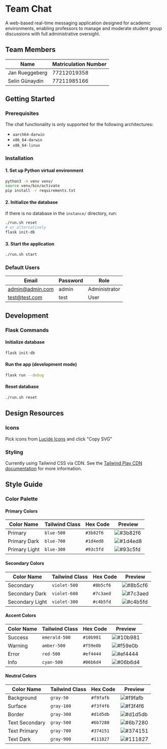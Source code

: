 
# Team Chat

A web-based real-time messaging application designed for academic environments, enabling professors to manage and moderate student group discussions with full administrative oversight.

## Team Members

| Name | Matriculation Number |
|------|---------------------|
| Jan Rueggeberg | 77212019358 |
| Selin Günaydin | 77211985166 |

## Getting Started

### Prerequisites

The chat functionality is only supported for the following architectures:
- `aarch64-darwin` 
- `x86_64-darwin` 
- `x86_64-linux`

### Installation
#### 1. Set up Python virtual environment
```bash
python3 -m venv venv/ 
source venv/bin/activate
pip install -r requirements.txt
```

#### 2. Initialize the database
If there is no database in the `instance/` directory, run:
```bash
./run.sh reset
# or alternatively
flask init-db
```

#### 3. Start the application
```bash
./run.sh start
```

### Default Users

| Email | Password | Role |
|-------|----------|------|
| admin@admin.com | admin | Administrator |
| test@test.com | test | User |

## Development

### Flask Commands

#### Initialize database
```bash
flask init-db
```

#### Run the app (development mode)
```bash
flask run --debug
```

#### Reset database
```bash
./run.sh reset
```

## Design Resources

### Icons
Pick icons from [Lucide Icons](https://lucide.dev/icons/) and click "Copy SVG"

### Styling
Currently using Tailwind CSS via CDN. See the [Tailwind Play CDN documentation](https://tailwindcss.com/docs/installation/play-cdn) for more information.

## Style Guide
### Color Palette

#### Primary Colors
| Color Name | Tailwind Class | Hex Code | Preview |
|------------|----------------|----------|---------|
| Primary | `blue-500` | `#3b82f6` | ![#3b82f6](https://placehold.co/20x20/3b82f6/3b82f6.png) |
| Primary Dark | `blue-700` | `#1d4ed8` | ![#1d4ed8](https://placehold.co/20x20/1d4ed8/1d4ed8.png) |
| Primary Light | `blue-300` | `#93c5fd` | ![#93c5fd](https://placehold.co/20x20/93c5fd/93c5fd.png) |

#### Secondary Colors
| Color Name | Tailwind Class | Hex Code | Preview |
|------------|----------------|----------|---------|
| Secondary | `violet-500` | `#8b5cf6` | ![#8b5cf6](https://placehold.co/20x20/8b5cf6/8b5cf6.png) |
| Secondary Dark | `violet-600` | `#7c3aed` | ![#7c3aed](https://placehold.co/20x20/7c3aed/7c3aed.png) |
| Secondary Light | `violet-300` | `#c4b5fd` | ![#c4b5fd](https://placehold.co/20x20/c4b5fd/c4b5fd.png) |

#### Accent Colors
| Color Name | Tailwind Class | Hex Code | Preview |
|------------|----------------|----------|---------|
| Success | `emerald-500` | `#10b981` | ![#10b981](https://placehold.co/20x20/10b981/10b981.png) |
| Warning | `amber-500` | `#f59e0b` | ![#f59e0b](https://placehold.co/20x20/f59e0b/f59e0b.png) |
| Error | `red-500` | `#ef4444` | ![#ef4444](https://placehold.co/20x20/ef4444/ef4444.png) |
| Info | `cyan-500` | `#06b6d4` | ![#06b6d4](https://placehold.co/20x20/06b6d4/06b6d4.png) |

#### Neutral Colors
| Color Name | Tailwind Class | Hex Code | Preview |
|------------|----------------|----------|---------|
| Background | `gray-50` | `#f9fafb` | ![#f9fafb](https://placehold.co/20x20/f9fafb/f9fafb.png) |
| Surface | `gray-100` | `#f3f4f6` | ![#f3f4f6](https://placehold.co/20x20/f3f4f6/f3f4f6.png) |
| Border | `gray-300` | `#d1d5db` | ![#d1d5db](https://placehold.co/20x20/d1d5db/d1d5db.png) |
| Text Secondary | `gray-500` | `#6b7280` | ![#6b7280](https://placehold.co/20x20/6b7280/6b7280.png) |
| Text Primary | `gray-700` | `#374151` | ![#374151](https://placehold.co/20x20/374151/374151.png) |
| Text Dark | `gray-900` | `#111827` | ![#111827](https://placehold.co/20x20/111827/111827.png) |
